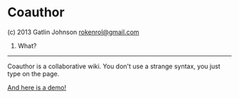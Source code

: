 Coauthor
========

(c) 2013 Gatlin Johnson <rokenrol@gmail.com>

1. What?
---

Coauthor is a collaborative wiki. You don't use a strange syntax, you just type
on the page.

[And here is a demo!](http://coauthor.niltag.net)
